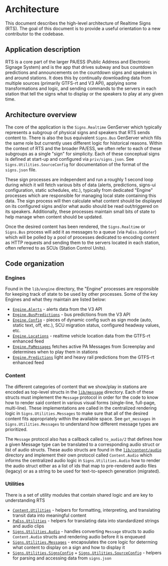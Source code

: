 # Architecture

This document describes the high-level architecture of Realtime Signs (RTS). The goal of this document
is to provide a useful orientation to a new contributor to the codebase.

## Application description

RTS is a core part of the larger PA/ESS (Public Address and Electronic Signage System) and is the app that drives subway and bus countdown predictions and announcements on the countdown signs and speakers in and around stations. It does this by continually downloading data from multiple sources (primarily GTFS-rt and V3 API), applying some transformations and logic, and sending commands to the servers in each station that tell the signs what to display or the speakers to play at any given time.

## Architecture overview

The core of the application is the `Signs.Realtime` GenServer which typically represents a subgroup of physical signs and speakers that RTS sends content to. There is also the bus equivalent `Signs.Bus` GenServer which fills the same role but currently uses different logic for historical reasons. Within the context of RTS and the broader PA/ESS, we often refer to each of these subgroups as a single "sign" for simplicity. Each of these conceptual signs is defined at start-up and configured via `priv/signs.json`. See `Signs.Utilities.SourceConfig` for documentation of the format of the `signs.json` file.

These sign processes are independent and run a roughly 1 second loop during which it will fetch various bits of data (alerts, predictions, signs-ui configuration, static schedules, etc.), typically from dedicated "Engine" processes which are responsible for managing local state containing this data. The sign process will then calculate what content should be displayed on its configured signs and/or what audio should be read out/triggered on its speakers. Additionally, these processes maintain small bits of state to help manage when content should be updated.

Once the desired content has been rendered, the `Signs.Realtime` or `Signs.Bus` process will add it as messages to a queue (via `PaEss.Updater`) which will be polled by a pool of processes dedicated to encoding content as HTTP requests and sending them to the servers located in each station, often referred to as SCUs (Station Control Units).

## Code organization

### Engines
Found in the `lib/engine` directory, the "Engine" processes are responsible for keeping track of state to be used by other processes. Some of the key Engines and what they maintain are listed below:
- [`Engine.Alerts`](/lib/engine/alerts.ex) - alerts data from the V3 API
- [`Engine.BusPredictions`](/lib/engine/bus_predictions.ex) - bus predictions from the V3 API
- [`Engine.Config`](/lib/engine/config.ex) - pieces of dynamic config such as sign mode (auto, static text, off, etc.), SCU migration status, configured headway values, etc.
- [`Engine.Locations`](/lib/engine/locations.ex) - realtime vehicle location data from the GTFS-rt enhanced feed
- [`Engine.PaMessages`](/lib/engine/pa_messages.ex) fetches active PA Messages from Screenplay and determines when to play them in stations
- [`Engine.Predictions`](/lib/engine/predictions.ex) light and heavy rail predictions from the GTFS-rt enhanced feed

### Content
The different categories of content that we show/play in stations are encoded as top-level structs in the [`lib/message`](/lib/message/) directory. Each of these structs must implement the `Message` protocol in order for the code to know how to render said content in various visual forms (single-line, full-page, multi-line). These implementations are called in the centralized rendering logic in `Signs.Utilities.Messages` to make sure that all of the desired content fits appropriately within the available space. See `get_messages` in `Signs.Utilities.Messages` to understand how different message types are prioritized.

The `Message` protocol also has a callback called `to_audio/2` that defines how a given Message type can be translated to a corresponding audio struct or list of audio structs. These audio structs are found in the [`lib/content/audio`](/lib/content/audio/) directory and implement their own protocol called `Content.Audio` which informs the centralized audio logic in `Signs.Utilities.Audio` how to render the audio struct either as a list of ids that map to pre-rendered audio files (legacy) or as a string to be used for text-to-speech generation (migrated).

### Utilities

There is a set of utility modules that contain shared logic and are key to understanding RTS
- [`Content.Utilities`](/lib/content/utilities.ex) - helpers for formatting, interpreting, and translating transit data into meaningful content
- [`PaEss.Utilities`](/lib/pa_ess/utilities.ex) - helpers for translating data into standardized strings and audio clips
- [`Signs.Utilities.Audio`](/lib/signs/utilities/audio.ex) - handles converting `Message` structs to audio `Content.Audio` structs and rendering audio before it is enqueued
- [`Signs.Utilities.Messages`](/lib/signs/utilities/messages.ex) - encapsulates the core logic for determing what content to display on a sign and how to display it
- [`Signs.Utilities.SignsConfig`](/lib/signs/utilities/signs_config.ex) + [`Signs.Utilities.SourceConfig`](/lib/signs/utilities/source_config.ex) - helpers for parsing and accessing data from `signs.json`

